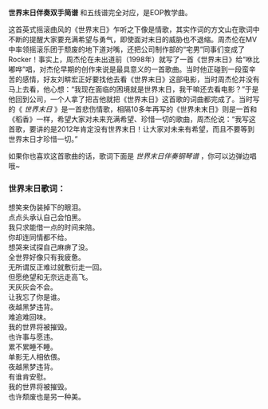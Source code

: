 

**世界末日伴奏双手简谱** 和五线谱完全对应，是EOP教学曲。

这首英式摇滚曲风的《世界末日》乍听之下像是情歌，其实作词的方文山在歌词中不断的提醒大家要充满希望与勇气，即使面对末日的威胁也不退缩。周杰伦在MV中率领摇滚乐团于颓废的地下道对嘴，还把公司制作部的“宅男”同事们变成了Rocker！事实上，周杰伦在未出道前（1998年）就写了一首《世界末日》给“咻比嘟哗”唱，对杰伦早期的创作来说是最具意义的一首歌曲。当时他正碰到一段蛮辛苦的感情，好友刘畊宏正好要找他去看《世界末日》这部电影，当时周杰伦并没有马上去看，他心想：“我现在面临的困境就是世界末日，我干嘛还去看电影？”于是他回到公司，一个人拿了把吉他就把《世界末日》这首歌的词曲都完成了。当时写的《
_世界末日_
》是一首悲伤情歌，相隔10多年再写的《世界未末日》则是一首和《稻香》一样，希望大家对未来充满希望、珍惜一切的歌曲，周杰伦说：“我写这首歌，要讲的是2012年肯定没有世界末日！让大家对未来有希望，而且不要等到世界末日才珍惜一切。”

如果你也喜欢这首歌曲的话，歌词下面是 _世界末日伴奏钢琴谱_ ，你可以边弹边唱哦~

### 世界末日歌词：

想笑来伪装掉下的眼泪。  
点点头承认自己会怕黑。  
我只求能借一点的时间来陪。  
你却连同情都不给。  
想哭来试探自己麻痹了没。  
全世界好像只有我疲惫。  
无所谓反正难过就敷衍走一回。  
但愿绝望和无奈远走高飞。  
天灰灰会不会。  
让我忘了你是谁。  
夜越黑梦违背。  
难追难回味。  
我的世界将被摧毁。  
也许事与愿违。  
累不累睡不睡。  
单影无人相依偎。  
夜越黑梦违背。  
有谁肯安慰。  
我的世界将被摧毁。  
也许颓废也是另一种美。

